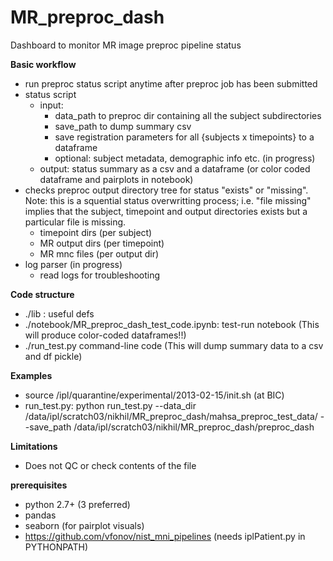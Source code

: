 # MR_preproc_dash
Dashboard to monitor MR image preproc pipeline status

**Basic workflow**
- run preproc status script anytime after preproc job has been submitted 
- status script
    - input:
        - data_path to preproc dir containing all the subject subdirectories
        - save_path to dump summary csv
        - save registration parameters for all {subjects x timepoints} to a dataframe
        - optional: subject metadata, demographic info etc. (in progress) 
    - output: status summary as a csv and a dataframe (or color coded dataframe and pairplots in notebook) 
- checks preproc output directory tree for status "exists" or "missing". Note: this is a squential status overwritting process; i.e. "file missing" implies that the subject, timepoint and output directories exists but a particular file is missing. 
    - timepoint dirs (per subject)
    - MR output dirs (per timepoint)
    - MR mnc files (per output dir) 
- log parser (in progress)
    - read logs for troubleshooting
    
**Code structure**
- ./lib : useful defs
- ./notebook/MR_preproc_dash_test_code.ipynb: test-run notebook (This will produce color-coded dataframes!!) 
- ./run_test.py command-line code (This will dump summary data to a csv and df pickle) 
    
**Examples**
- source /ipl/quarantine/experimental/2013-02-15/init.sh (at BIC) 
- run_test.py:  python run_test.py --data_dir /data/ipl/scratch03/nikhil/MR_preproc_dash/mahsa_preproc_test_data/ --save_path /data/ipl/scratch03/nikhil/MR_preproc_dash/preproc_dash

**Limitations**
- Does not QC or check contents of the file

**prerequisites** 
- python 2.7+ (3 preferred)  
- pandas 
- seaborn (for pairplot visuals) 
- https://github.com/vfonov/nist_mni_pipelines (needs iplPatient.py in PYTHONPATH)

